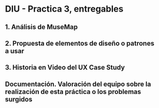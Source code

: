 # DIU - Practica 3, entregables

## 1. Análisis de MuseMap   


## 2. Propuesta de elementos de diseño o patrones a usar 


## 3. Historia en Video del UX Case Study


## Documentación. Valoración del equipo sobre la realización de esta práctica o los problemas surgidos
